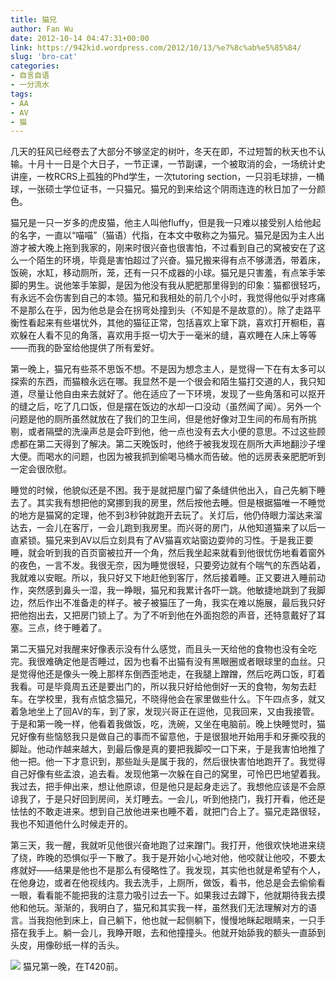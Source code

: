 ```yaml
---
title: 猫兄
author: Fan Wu
date: 2012-10-14 04:47:31+00:00
link: https://942kid.wordpress.com/2012/10/13/%e7%8c%ab%e5%85%84/
slug: 'bro-cat'
categories:
- 自言自语
- 一分流水
tags:
- AA
- AV
- 猫
---
```


几天的狂风已经卷去了大部分不够坚定的树叶，冬天在即，不过短暂的秋天也不认输。十月十一日是个大日子，一节正课，一节副课，一个被取消的会，一场统计史讲座，一枚RCRS上孤独的Phd学生，一次tutoring section，一只羽毛球排，一桶球，一张硕士学位证书，一只猫兄。猫兄的到来给这个阴雨连连的秋日加了一分颜色。

猫兄是一只一岁多的虎皮猫，他主人叫他fluffy，但是我一只难以接受别人给他起的名字，一直以“喵喵”（猫语）代指，在本文中敬称之为猫兄。猫兄是因为主人出游才被大晚上拖到我家的，刚来时很兴奋也很害怕，不过看到自己的窝被安在了这么一个陌生的环境，毕竟是害怕超过了兴奋。猫兄搬来得有点不够潇洒，带着床，饭碗，水缸，移动厕所，笼，还有一只不成器的小球。猫兄是只害羞，有点笨手笨脚的男生。说他笨手笨脚，是因为他没有我从肥肥那里得到的印象：猫都很轻巧，有永远不会伤害到自己的本领。猫兄和我相处的前几个小时，我觉得他似乎对疼痛不是那么在乎，因为他总是会在拐弯处撞到头（不知是不是故意的）。除了走路平衡性看起来有些堪忧外，其他的猫征正常，包括喜欢上窜下跳，喜欢打开橱柜，喜欢躲在人看不见的角落，喜欢用手抠一切大于一毫米的缝，喜欢睡在人床上等等——而我的卧室给他提供了所有爱好。

第一晚上，猫兄有些茶不思饭不想。不是因为想念主人，是觉得一下在有太多可以探索的东西，而猫粮永远在哪。我显然不是一个很会和陌生猫打交道的人，我只知道，尽量让他自由来去就好了。他在适应了一下环境，发现了一些角落和可以抠开的缝之后，吃了几口饭，但是摆在饭边的水却一口没动（虽然闻了闻）。另外一个问题是他的厕所虽然就放在了我们的卫生间，但是他好像对卫生间的布局有所挑剔，或者隔壁的洗澡声总是会吓到他，他一点也没有去大小便的意思。不过这些顾虑都在第二天得到了解决。第二天晚饭时，他终于被我发现在厕所大声地翻沙子埋大便。而喝水的问题，也因为被我抓到偷喝马桶水而告破。他的远房表亲肥肥听到一定会很欣慰。

睡觉的时候，他貌似还是不困。我于是就把屋门留了条缝供他出入，自己先躺下睡去了。其实我有想把他的窝挪到我的房里，然后按他去睡。但是根据猫唯一不睡觉的地方是猫窝的定理，他不到3秒钟就跑开去玩了。关灯后，他仍侍眼力溜达来溜达去，一会儿在客厅，一会儿跑到我房里。而兴哥的房门，从他知道猫来了以后一直紧锁。猫兄来到AV以后立刻具有了AV猫喜欢站窗边耍帅的习性。于是我正要睡，就会听到我的百页窗被拉开一个角，然后我坐起来就看到他很忧伤地看着窗外的夜色，一言不发。我很无奈，因为睡觉很轻，只要旁边就有个喘气的东西站着，我就难以安眠。所以，我只好又下地赶他到客厅，然后接着睡。正又要进入睡前动作，突然感到鼻头一湿，我一睁眼，猫兄和我累计各吓一跳。他敏捷地跳到了我脚边，然后作出不准备走的样子。被子被猫压了一角，我实在难以施展，最后我只好把他抱出去，又把房门锁上了。为了不听到他在外面抱怨的声音，还特意戴好了耳塞。三点，终于睡着了。

第二天猫兄对我醒来好像表示没有什么感觉，而且头一天给他的食物也没有全吃完。我很难确定他是否睡过，因为也看不出猫有没有黑眼圈或者眼球里的血丝。只是觉得他还是像头一晚上那样东倒西歪地走，在我腿上蹭蹭，然后吃两口饭，盯着我看。可是毕竟周五还是要出门的，所以我只好给他倒好一天的食物，匆匆去赶车。在学校里，我有点惦念猫兄，不晓得他会在家里做些什么。下午四点多，就又着急地坐上了回AV的车，到了家，发现兴哥正在逗他，见我回来，又由我接管。于是和第一晚一样，他看着我做饭，吃，洗碗，又坐在电脑前。晚上快睡觉时，猫兄好像有些恼怒我只是做自己的事而不留意他，于是很狠地开始用手和牙撕咬我的脚趾。他动作越来越大，到最后像是真的要把我脚咬一口下来，于是我害怕地推了他一把。他一下才意识到，那些趾头是属于我的，然后很快害怕地跑开了。我觉得自己好像有些孟浪，追去看。发现他第一次躲在自己的窝里，可怜巴巴地望着我。我过去，把手伸出来，想让他原谅，但是他只是起身走远了。我想他应该是不会原谅我了，于是只好回到房间，关灯睡去。一会儿，听到他挠门，我打开看，他还是怯怯的不敢走进来。想到自己放他进来也睡不着，就把门合上了。猫兄走路很轻，我也不知道他什么时候走开的。

第三天，我一醒，我就听见他很兴奋地跑了过来蹭门。我打开，他很欢快地进来绕了绕，昨晚的恐惧似乎一下散了。我于是开始小心地对他，他咬就让他咬，不要太疼就好——结果是他也不是那么有侵略性了。我发现，其实他也就是希望有个人，在他身边，或者在他视线内。我去洗手，上厕所，做饭，看书，他总是会去偷偷看一眼，看看能不能把我的注意力吸引过去一下。如果我过去蹲下，他就期待我去摸他和他玩。渐渐的，我明白了，猫兄和其实我一样，虽然我们无法理解对方的语言。当我抱他到床上，自己躺下，他也就一起侧躺下，慢慢地眯起眼睛来，一只手搭在我手上。躺一会儿，我睁开眼，去和他撞撞头。他就开始舔我的额头一直舔到头皮，用像砂纸一样的舌头。


[![](http://942kid.files.wordpress.com/2012/10/121011_0003.jpg?w=300)](http://942kid.files.wordpress.com/2012/10/121011_0003.jpg)
    猫兄第一晚，在T420前。
